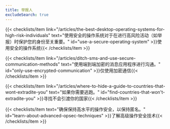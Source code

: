 ```yaml
---
title: 举报人
excludeSearch: true
---
```

{{< checklists/item link="/articles/the-best-desktop-operating-systems-for-high-risk-individuals" text="使用安全的操作系统对于在进行高风险活动（如举报）时保护您的身份至关重要。" id="use-a-secure-operating-system" >}}使用安全的操作系统{{< /checklists/item >}}

{{< checklists/item link="/articles/ditch-sms-and-use-secure-communication-methods" text="使用端到端加密的消息应用程序进行沟通。" id="only-use-encrypted-communication" >}}仅使用加密通信{{< /checklists/item >}}

{{< checklists/item link="/articles/where-to-hide-a-guide-to-countries-that-wont-extradite-you" text="如果你需要逃跑。" id="find-countries-that-won't-extradite-you" >}}寻找不会引渡你的国家{{< /checklists/item >}}

{{< checklists/item text="确保保持高水平的操作安全，以保持匿名。" id="learn-about-advanced-opsec-techniques" >}}了解高级操作安全技术{{< /checklists/item >}}